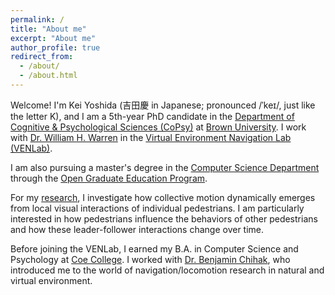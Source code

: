 ```yaml
---
permalink: /
title: "About me"
excerpt: "About me"
author_profile: true
redirect_from:
  - /about/
  - /about.html
---
```


Welcome! I'm Kei Yoshida (吉田慶 in Japanese; pronounced /ˈkeɪ/, just like the letter K), and I am a 5th-year PhD candidate in the [Department of Cognitive & Psychological Sciences (CoPsy)](https://copsy.brown.edu/) at [Brown University](https://www.brown.edu/). I work with [Dr. William H. Warren](https://vivo.brown.edu/display/wwarrenj) in the [Virtual Environment Navigation Lab (VENLab)](https://sites.brown.edu/venlab/).

I am also pursuing a master's degree in the [Computer Science Department](https://cs.brown.edu/) through the [Open Graduate Education Program](https://graduateschool.brown.edu/phd-experience/collaborative-research/open-graduate-education).

For my [research](/research/), I investigate how collective motion dynamically emerges from local visual interactions of individual pedestrians. I am particularly interested in how pedestrians influence the behaviors of other pedestrians and how these leader-follower interactions change over time.

Before joining the VENLab, I earned my B.A. in Computer Science and Psychology at [Coe College](https://www.coe.edu). I worked with [Dr. Benjamin Chihak](https://www.coe.edu/academics/majors-areas-study/psychology/faculty), who introduced me to the world of navigation/locomotion research in natural and virtual environment.
